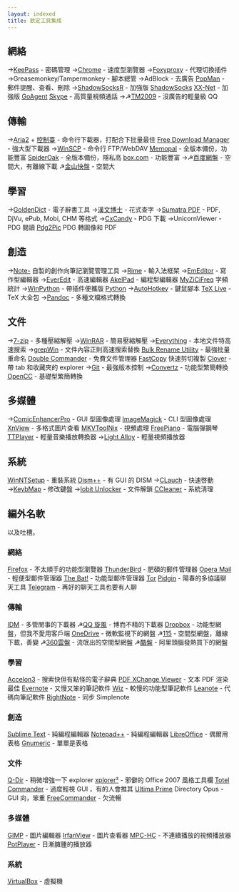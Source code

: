 ```yaml
---
layout: indexed
title: 欽定工具集成
---
```

## 網絡
→<a href="http://keepass.info/" rel="external">KeePass</a> - 密碼管理
→<a href="http://code.taobao.org/p/mychrome/" rel="external">Chrome</a> - 速度型瀏覽器
→<a href="http://getfoxyproxy.org/" rel="external">Foxyproxy</a> - 代理切換插件
→Greasemonkey/Tampermonkey - 腳本總管
→AdBlock - 去廣告
<a href="http://portableapps.com/apps/internet/popman_portable" rel="external">PopMan</a> - 郵件提醒、查看、刪除
→<a href="https://github.com/breakwa11/shadowsocks-rss" rel="external">ShadowSocksR</a> - 加強版 <a href="https://github.com/shadowsocks/shadowsocks-csharp" rel="external">ShadowSocks</a>
<a href="https://github.com/XX-net/XX-Net" rel="external">XX-Net</a> - 加強版 <a href="https://github.com/goagent/goagent" rel="external">GoAgent</a>
<a href="http://portableapps.com/apps/internet/skype_portable" rel="external">Skype</a> - 高質量視頻通話
→☭<a href="http://www.portableappc.com/internet/tencent-tm-portable/" rel="external">TM2009</a> - 沒廣告的輕量級 QQ

## 傳輸
→<a href="http://sourceforge.net/projects/aria2/files/stable/" rel="external">Aria2</a> + <a href="http://aria2c.com/usage.html" rel="external">控制臺</a> - 命令行下載器，打配合下批量最佳
<a href="http://portableapps.com/apps/internet/free-download-manager-portable" rel="external">Free Download Manager</a> - 強大型下載器
→<a href="http://winscp.net/" rel="external">WinSCP</a> - 命令行 FTP/WebDAV
<a href="http://apps.memopal.com/r/?7d78687f7b767c" rel="external">Memopal</a> - 全版本備份，功能豐富
<a href="https://spideroak.com/" rel="external">SpiderOak</a> - 全版本備份，隱私高
<a href="https://box.com" rel="external">box.com</a> - 功能豐富
→☭<a href="http://www.zdfans.com/674.html" rel="external">百度網盤</a> - 空間大，有離線下載
☭<a href="http://www.kuaipan.cn/" rel="external">金山快盤</a> - 空間大

## 學習
→<a href="https://github.com/goldendict/goldendict/wiki/_pages" rel="external">GoldenDict</a> - 電子辭書工具
→<a href="http://hanbox.cnblogs.com/" rel="external">漢文博士</a> - 花式查字
→<a href="http://www.sumatrapdfreader.org/free-pdf-reader.html" rel="external">Sumatra PDF</a> - PDF, DjVu, ePub, Mobi, CHM 等格式
→<a href="http://www.readfree.net/bbs/read.php?tid=4851231&keyword=cxcandy" rel="external">CxCandy</a> - PDG 下載
→UnicornViewer - PDG 閱讀
<a href="http://www.comicer.com/stronghorse/software/# Pdg2Pic" rel="external">Pdg2Pic</a> PDG 轉圖像和 PDF

## 創造
→<a href="https://github.com/821/Daily/blob/master/Note-.pyw" rel="external">Note-</a> 自製的創作向筆記瀏覽管理工具
→<a href="http://rime.im/download/" rel="external">Rime</a> - 輸入法框架
→<a href="http://120.25.123.149/EmEditor/" rel="external">EmEditor</a> - 寫作型編輯器
→<a href="http://www.everedit.net" rel="external">EverEdit</a> - 高速編輯器
<a href="http://akelpad.sourceforge.net/" rel="external">AkelPad</a> - 編程型編輯器
<a href="http://www.china-language.gov.cn/tools/MyZiCiFreq.rar" rel="external">MyZiCiFreq</a> 字頻統計
→<a href="http://winpython.github.io/" rel="external">WinPython</a> - 帶插件便攜版 <a href="https://www.python.org/" rel="external">Python</a>
→<a href="http://autohotkey.com/" rel="external">AutoHotkey</a> - 鍵鼠腳本
<a href="http://www.tug.org/texlive/" rel="external">TeX Live</a> - TeX 大全包
→<a href="http://pandoc.org/index.html" rel="external">Pandoc</a> - 多種文檔格式轉換

## 文件
→<a href="http://www.7-zip.org/" rel="external">7-zip</a> - 多種壓縮解壓
→<a href="http://www.zdfans.com/778.html" rel="external">WinRAR</a> - 簡易壓縮解壓
→<a href="http://www.voidtools.com/" rel="external">Everything</a> - 本地文件特高速搜索
→<a href="https://sourceforge.net/projects/grepwin/files" rel="external">grepWin</a> - 文件內容正則高速搜索替換
<a href="http://www.bulkrenameutility.co.uk/Download.php" rel="external">Bulk Rename Utility</a> - 最強批量重命名
<a href="http://sourceforge.net/p/doublecmd/wiki/Download/" rel="external">Double Commander</a> - 免費文件管理器
<a href="http://ipmsg.org/tools/fastcopy.html.en" rel="external">FastCopy</a> 快速剪切複製
<a href="http://forum.portableappc.com/viewtopic.php?f=4&t=386&start=1185#p6950" rel="external">Clover</a> - 帶 tab 和收藏夾的 explorer
→<a href="https://git-scm.com/downloads" rel="external">Git</a> - 最強版本控制
→<a href="http://briian.com/?p=5784" rel="external">Convertz</a> - 功能型繁簡轉換
<a href="https://github.com/BYVoid/OpenCC" rel="external">OpenCC</a> - 基礎型繁簡轉換

## 多媒體
→<a href="http://www.comicer.com/stronghorse/software/#%20ComicEnhancerPro" rel="external">ComicEnhancerPro</a> - GUI 型圖像處理
<a href="http://www.imagemagick.org/" rel="external">ImageMagick</a> - CLI 型圖像處理
<a href="http://portableapps.com/apps/graphics_pictures/xnview_portable" rel="external">XnView</a> - 多格式圖片查看
<a href="https://www.bunkus.org/videotools/mkvtoolnix/" rel="external">MKVToolNix</a> - 視頻處理
<a href="http://freepiano.tiwb.com/" rel="external">FreePiano</a> - 電腦彈鋼琴
<a href="http://www.portableappc.com/music-video/ttplayer-portable/" rel="external">TTPlayer</a> - 輕量音樂播放轉換器
→<a href="http://www.light-alloy.ru/download/" rel="external">Light Alloy</a> - 輕量視頻播放器

## 系統
<a href="http://www.winntsetup.com/" rel="external">WinNTSetup</a> - 重裝系統
<a href="http://www.chuyu.me/thread-510-1-1.html" rel="external">Dism++</a> - 有 GUI 的 DISM
→<a href="http://hp.vector.co.jp/authors/VA018351/" rel="external">CLauch</a> - 快速啓動
→<a href="http://www.mympc.org/down/1/2005-11-26_0111998067.html" rel="external">KeybMap</a> - 修改鍵盤
→<a href="http://portableapps.com/apps/utilities/iobit-unlocker-portable" rel="external">Iobit Unlocker</a> - 文件解鎖
<a href="http://www.zdfans.com/716.html" rel="external">CCleaner</a> - 系統淸理

## 編外名軟
以及吐槽。

### 網絡
<a href="http://code.taobao.org/p/MyFirefox/" rel="external">Firefox</a> - 不太順手的功能型瀏覽器
<a href="http://portableappz.blogspot.com/2013/03/mozilla-thunderbird-1704-multilingual.html" rel="external">ThunderBird</a> - 肥碩的郵件管理器
<a href="http://portableapps.com/apps/internet/opera-mail-portable" rel="external">Opera Mail</a> - 輕便型郵件管理器
<a href="http://portableapptrash.blogspot.com/2014/10/the-bat-pro-672-multilingual.html" rel="external">The Bat!</a> - 功能型郵件管理器
<a href="http://portableappz.blogspot.com/2014/01/tor-02420.html" rel="external">Tor</a>
<a href="http://portableappz.blogspot.com/2014/02/pidgin-2109-multilingual.html" rel="external">Pidgin</a> - 陽春的多協議聊天工具
<a href="https://desktop.telegram.org/" rel="external">Telegram</a> - 再好的聊天工具也要有人聊

### 傳輸
<a href="http://120.25.123.149/IDM/" rel="external">IDM</a> - 多管閒事的下載器
☭<a href="http://www.zdfans.com/502.html" rel="external">QQ 旋風</a> - 博而不精的下載器
<a href="http://forum.portableappc.com/viewtopic.php?f=4&t=386&p=4702#p4702" rel="external">Dropbox</a> - 功能型網盤，但我不愛用客戶端
<a href="https://onedrive.com/" rel="external">OneDrive</a> - 微軟監視下的網盤
☭<a href="http://115.com" rel="external">115</a> - 空間型網盤，離線下載，善變
☭<a href="http://yunpan.360.cn" rel="external">360雲盤</a> - 流氓出的空間型網盤
☭<a href="https://kanbox.com/" rel="external">酷盤</a> - 阿里頭腦發熱買下的網盤

### 學習
<a href="http://tutor.ksana.tw/accelon3/" rel="external">Accelon3</a> - 搜索快但有點怪的電子辭典
<a href="http://120.25.123.149/PDF-XChange/" rel="external">PDF XChange Viewer</a> - 文本 PDF 渲染最佳
<a href="http://forum.portableappc.com/viewtopic.php?f=4&t=386&p=4989#p4989" rel="external">Evernote</a> - 又慢又笨的筆記軟件
<a href="http://forum.portableappc.com/viewtopic.php?f=4&t=386&p=4987#p4987" rel="external">Wiz</a> - 較慢的功能型筆記軟件
<a href="http://app.leanote.com/" rel="external">Leanote</a> - 代碼向筆記軟件
<a href="http://bauerapps.com/rightnote/" rel="external">RightNote</a> - 同步 Simplenote

### 創造
<a href="http://120.25.123.149/SublimeText/" rel="external">Sublime Text</a> - 純編程編輯器
<a href="https://notepad-plus-plus.org/download/" rel="external">Notepad++</a> - 純編程編輯器
<a href="http://portableapps.com/apps/office/libreoffice_portable" rel="external">LibreOffice</a> - 偶爾用表格
<a href="http://portableapps.com/apps/office/gnumeric_portable" rel="external">Gnumeric</a> - 單單是表格

### 文件
<a href="http://www.softwareok.com/?seite=Freeware/Q-Dir" rel="external">Q-Dir</a> - 稍微增強一下 explorer
<a href="http://portableappz.blogspot.com/2014/06/xplorer-2504-32-64-bit-multilingual.html" rel="external">xplorer²</a> - 邪僻的 Office 2007 風格工具欄
<a href="http://portableappz.blogspot.com/2012/08/total-commander-801-32-64-bit.html" rel="external">Totel Commander</a> - 過度輕視 GUI ，有的人會推其 <a href="http://tcup.pl/" rel="external">Ultima Prime</a>
Directory Opus - GUI 向，笨重
<a href="http://portableapps.com/apps/utilities/freecommander_portable" rel="external">FreeCommander</a> - 欠流暢

### 多媒體
<a href="http://portableapps.com/apps/graphics_pictures/gimp_portable" rel="external">GIMP</a> - 圖片編輯器
<a href="http://portableapps.com/apps/graphics_pictures/irfanview_portable" rel="external">IrfanView</a> - 圖片查看器
<a href="http://portableapps.com/apps/music_video/mpc-hc-portable" rel="external">MPC-HC</a> - 不連續播放的視頻播放器
<a href="http://www.zdfans.com/3050.html" rel="external">PotPlayer</a> - 日漸臃腫的播放器

### 系統
<a href="https://www.virtualbox.org/" rel="external">VirtualBox</a> - 虛擬機
